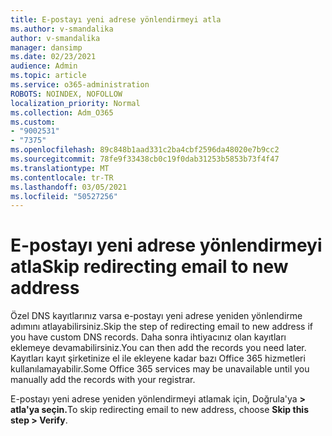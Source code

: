 ```yaml
---
title: E-postayı yeni adrese yönlendirmeyi atla
ms.author: v-smandalika
author: v-smandalika
manager: dansimp
ms.date: 02/23/2021
audience: Admin
ms.topic: article
ms.service: o365-administration
ROBOTS: NOINDEX, NOFOLLOW
localization_priority: Normal
ms.collection: Adm_O365
ms.custom:
- "9002531"
- "7375"
ms.openlocfilehash: 89c848b1aad331c2ba4cbf2596da48020e7b9cc2
ms.sourcegitcommit: 78fe9f33438cb0c19f0dab31253b5853b73f4f47
ms.translationtype: MT
ms.contentlocale: tr-TR
ms.lasthandoff: 03/05/2021
ms.locfileid: "50527256"
---
```

# <a name="skip-redirecting-email-to-new-address"></a><span data-ttu-id="e8e56-102">E-postayı yeni adrese yönlendirmeyi atla</span><span class="sxs-lookup"><span data-stu-id="e8e56-102">Skip redirecting email to new address</span></span>

<span data-ttu-id="e8e56-103">Özel DNS kayıtlarınız varsa e-postayı yeni adrese yeniden yönlendirme adımını atlayabilirsiniz.</span><span class="sxs-lookup"><span data-stu-id="e8e56-103">Skip the step of redirecting email to new address if you have custom DNS records.</span></span> <span data-ttu-id="e8e56-104">Daha sonra ihtiyacınız olan kayıtları eklemeye devamabilirsiniz.</span><span class="sxs-lookup"><span data-stu-id="e8e56-104">You can then add the records you need later.</span></span> <span data-ttu-id="e8e56-105">Kayıtları kayıt şirketinize el ile ekleyene kadar bazı Office 365 hizmetleri kullanılamayabilir.</span><span class="sxs-lookup"><span data-stu-id="e8e56-105">Some Office 365 services may be unavailable until you manually add the records with your registrar.</span></span>

<span data-ttu-id="e8e56-106">E-postayı yeni adrese yeniden yönlendirmeyi atlamak için, Doğrula'ya **> atla'ya seçin.**</span><span class="sxs-lookup"><span data-stu-id="e8e56-106">To skip redirecting email to new address, choose **Skip this step > Verify**.</span></span>